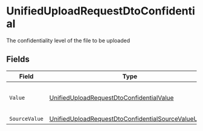 # UnifiedUploadRequestDtoConfidential

The confidentiality level of the file to be uploaded


## Fields

| Field                                                                                                                                 | Type                                                                                                                                  | Required                                                                                                                              | Description                                                                                                                           | Example                                                                                                                               |
| ------------------------------------------------------------------------------------------------------------------------------------- | ------------------------------------------------------------------------------------------------------------------------------------- | ------------------------------------------------------------------------------------------------------------------------------------- | ------------------------------------------------------------------------------------------------------------------------------------- | ------------------------------------------------------------------------------------------------------------------------------------- |
| `Value`                                                                                                                               | [UnifiedUploadRequestDtoConfidentialValue](../../Models/Components/UnifiedUploadRequestDtoConfidentialValue.md)                       | :heavy_minus_sign:                                                                                                                    | Whether the file is confidential or not                                                                                               | true                                                                                                                                  |
| `SourceValue`                                                                                                                         | [UnifiedUploadRequestDtoConfidentialSourceValueUnion](../../Models/Components/UnifiedUploadRequestDtoConfidentialSourceValueUnion.md) | :heavy_minus_sign:                                                                                                                    | N/A                                                                                                                                   | public                                                                                                                                |